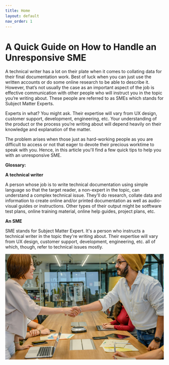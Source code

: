 ```yaml
---
title: Home
layout: default
nav_order: 1
---
```



<h1>A Quick Guide on How to Handle an Unresponsive SME</h1>

A technical writer has a lot on their plate when it comes to collating data for their final documentation work. Best of luck when you can just use the written accounts or do some online research to be able to describe it. However, that’s not usually the case as an important aspect of the job is effective communication with other people who will instruct you in the topic you’re writing about. These people are referred to as SMEs which stands for Subject Matter Experts.
 
Experts in what? You might ask. Their expertise will vary from UX design, customer support, development, engineering, etc. Your understanding of the product or the process you’re writing about will depend heavily on their knowledge and explanation of the matter. 

The problem arises when those just as hard-working people as you are difficult to access or not that eager to devote their precious worktime to speak with you.
Hence, in this article you'll find a few quick tips to help you with an unresponsive SME. 

**Glossary:**

**A technical writer** 

A person whose job is to write technical documentation using simple language so that the target reader, a non-expert in the topic, can understand a complex technical issue. They'll do research, collate data and information to create online and/or printed documentation as well as audio-visual guides or instructions. Other types of their output might be sotftware test plans, online training material, online help guides, project plans, etc.


**An SME** 

SME stands for Subject Matter Expert. It's a person who instructs a technical writer in the topic they're writing about. Their expertise will vary from UX design, customer support, development, engineering, etc. all of which, though, refer to technical issues mostly.

![an image showing two people shaking hands in agreement](<shaking hands.jpg>)